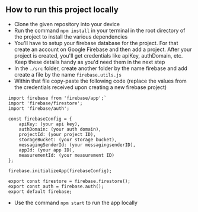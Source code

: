 ## How to run this project locally

- Clone the given repository into your device
- Run the command `npm install` in your terminal in the root directory of the project to install the various dependencies
- You'll have to setup your firebase database for the project. For that create an account on Google Firebase and then add a project. After your project is created, you'll get credentials like apiKey, authDomain, etc. Keep these details handy as you'd need them in the next step
- In the `./src` folder, create another folder by the name firebase and add create a file by the name `firebase.utils.js`
- Within that file copy-paste the following code (replace the values from the credentials received upon creating a new firebase project)
 ```
  import firebase from 'firebase/app';`
  import 'firebase/firestore';
  import 'firebase/auth';

  const firebaseConfig = {
      apiKey: (your api key),
      authDomain: (your auth domain),
      projectId: (your project ID),
      storageBucket: (your storage bucket),
      messagingSenderId: (your messagingsenderID),
      appId: (your app ID),
      measurementId: (your measurement ID)
  };

  firebase.initializeApp(firebaseConfig);

  export const firestore = firebase.firestore();
  export const auth = firebase.auth();
  export default firebase;
```
- Use the command `npm start` to run the app locally
